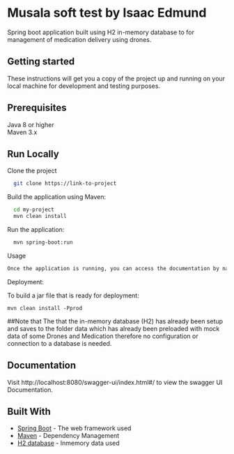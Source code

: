 
# Musala soft test by Isaac Edmund

Spring boot application built using H2 in-memory database to for management of medication delivery using drones.


## Getting started

These instructions will get you a copy of the project up and running on your local machine for development and testing purposes.
## Prerequisites

Java 8 or higher
\
Maven 3.x



## Run Locally

Clone the project

```bash
  git clone https://link-to-project
```

Build the application using Maven:

```bash
  cd my-project
  mvn clean install
```

Run the application:

```bash
  mvn spring-boot:run
```

Usage

```bash
Once the application is running, you can access the documentation by navigating to http://localhost:8080/swagger-ui/index.html#/ in your web browser
```
Deployment:

To build a jar file that is ready for deployment:
```
mvn clean install -Pprod
```

##Note that
The that the in-memory database (H2) has already been setup and saves to the folder data which has already been preloaded with mock data of some Drones and Medication therefore no configuration or connection to a database is needed.



## Documentation

Visit
http://localhost:8080/swagger-ui/index.html#/
to view the swagger UI Documentation.

## Built With

* [Spring Boot](https://spring.io/projects/spring-boot) - The web framework used
* [Maven](https://maven.apache.org/) - Dependency Management
* [H2 database](https://maven.apache.org/) - Inmemory data used
